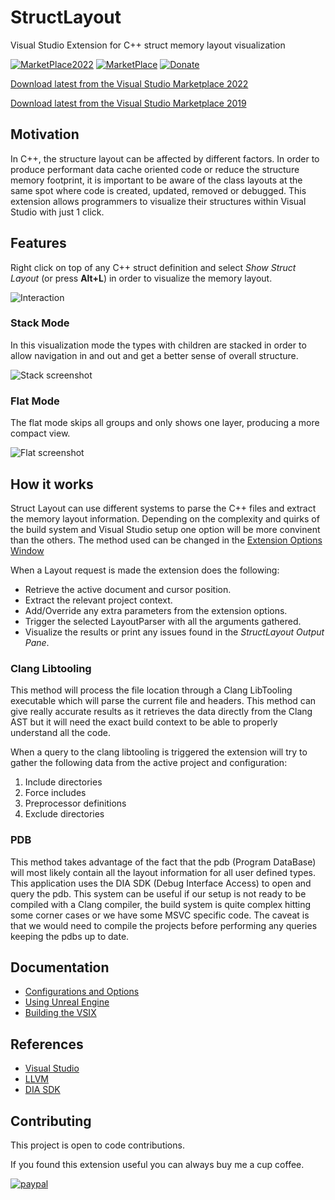 # StructLayout

Visual Studio Extension for C++ struct memory layout visualization

[![MarketPlace2022](https://img.shields.io/badge/Visual_Studio_Marketplace-VS2022-green.svg)](https://marketplace.visualstudio.com/items?itemName=RamonViladomat.StructLayout2022)
[![MarketPlace](https://img.shields.io/badge/Visual_Studio_Marketplace-VS2019-green.svg)](https://marketplace.visualstudio.com/items?itemName=RamonViladomat.StructLayout)
[![Donate](https://img.shields.io/badge/Donate-PayPal-green.svg)](https://www.paypal.com/donate?hosted_button_id=QWTUS8PNK5X5A)

[Download latest from the Visual Studio Marketplace 2022](https://marketplace.visualstudio.com/items?itemName=RamonViladomat.StructLayout2022)

[Download latest from the Visual Studio Marketplace 2019](https://marketplace.visualstudio.com/items?itemName=RamonViladomat.StructLayout)

## Motivation

In C++, the structure layout can be affected by different factors. In order to produce performant data cache oriented code or reduce the structure memory footprint, it is important to be aware of the class layouts at the same spot where code is created, updated, removed or debugged. This extension allows programmers to visualize their structures within Visual Studio with just 1 click.

## Features

Right click on top of any C++ struct definition and select *Show Struct Layout* (or press **Alt+L**) in order to visualize the memory layout.

![Interaction](https://github.com/Viladoman/StructLayout/wiki/data/StructLayoutTrigger.gif?raw=true)

### Stack Mode

In this visualization mode the types with children are stacked in order to allow navigation in and out and get a better sense of overall structure. 

![Stack screenshot](https://github.com/Viladoman/StructLayout/wiki/data/Stack.png?raw=true)

### Flat Mode

The flat mode skips all groups and only shows one layer, producing a more compact view. 

![Flat screenshot](https://github.com/Viladoman/StructLayout/wiki/data/Flat.png?raw=true)

## How it works

Struct Layout can use different systems to parse the C++ files and extract the memory layout information. Depending on the complexity and quirks of the build system and Visual Studio setup one option will be more convinent than the others. The method used can be changed in the [Extension Options Window](https://github.com/Viladoman/StructLayout/wiki/Configurations)

When a Layout request is made the extension does the following: 
+ Retrieve the active document and cursor position. 
+ Extract the relevant project context.
+ Add/Override any extra parameters from the extension options.
+ Trigger the selected LayoutParser with all the arguments gathered.
+ Visualize the results or print any issues found in the *StructLayout Output Pane*. 

### Clang Libtooling

This method will process the file location through a Clang LibTooling executable which will parse the current file and headers. This method can give really accurate results as it retrieves the data directly from the Clang AST but it will need the exact build context to be able to properly understand all the code.

When a query to the clang libtooling is triggered the extension will try to gather the following data from the active project and configuration: 
1. Include directories
2. Force includes
3. Preprocessor definitions
4. Exclude directories

### PDB 

This method takes advantage of the fact that the pdb (Program DataBase) will most likely contain all the layout information for all user defined types. This application uses the DIA SDK (Debug Interface Access) to open and query the pdb. This system can be useful if our setup is not ready to be compiled with a Clang compiler, the build system is quite complex hitting some corner cases or we have some MSVC specific code. The caveat is that we would need to compile the projects before performing any queries keeping the pdbs up to date. 

## Documentation
- [Configurations and Options](https://github.com/Viladoman/StructLayout/wiki/Configurations)
- [Using Unreal Engine](https://github.com/Viladoman/StructLayout/wiki/Unreal-Engine-Configuration)
- [Building the VSIX](https://github.com/Viladoman/StructLayout/wiki/Building-the-VSIX)

## References
- [Visual Studio](https://visualstudio.microsoft.com/vs/)
- [LLVM](http://llvm.org/)
- [DIA SDK](https://docs.microsoft.com/en-us/visualstudio/debugger/debug-interface-access/debug-interface-access-sdk)

## Contributing
This project is open to code contributions. 

If you found this extension useful you can always buy me a cup coffee. 

[![paypal](https://www.paypalobjects.com/en_US/i/btn/btn_donate_SM.gif)](https://www.paypal.com/donate?hosted_button_id=QWTUS8PNK5X5A)
